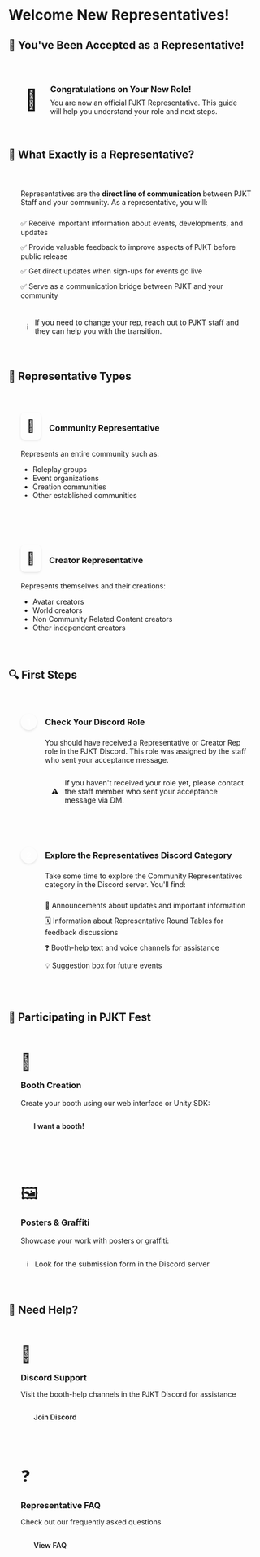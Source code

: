 # Welcome New Representatives!

<div class="guide-page">

## 🎉 You've Been Accepted as a Representative!

<div class="success-panel">
  <div class="success-icon">🌟</div>
  <div class="success-content">
    <h3>Congratulations on Your New Role!</h3>
    <p>You are now an official PJKT Representative. This guide will help you understand your role and next steps.</p>
  </div>
</div>

## 🤔 What Exactly is a Representative?

<div class="info-card">
  <div class="info-content">
    <p>Representatives are the <strong>direct line of communication</strong> between PJKT Staff and your community. As a representative, you will:</p>
    <ul class="feature-list">
      <li>✅ Receive important information about events, developments, and updates</li>
      <li>✅ Provide valuable feedback to improve aspects of PJKT before public release</li>
      <li>✅ Get direct updates when sign-ups for events go live</li>
      <li>✅ Serve as a communication bridge between PJKT and your community</li>
    </ul>
    <div class="alert info">
      <span class="alert-icon">ℹ️</span>
      <span>If you need to change your rep, reach out to PJKT staff and they can help you with the transition.</span>
    </div>
  </div>
</div>

## 👥 Representative Types

<div class="types-grid">
  <div class="type-card">
    <div class="type-header">
      <div class="type-icon">👥</div>
      <h3>Community Representative</h3>
    </div>
    <div class="type-content">
      <p>Represents an entire community such as:</p>
      <ul>
        <li>Roleplay groups</li>
        <li>Event organizations</li>
        <li>Creation communities</li>
        <li>Other established communities</li>
      </ul>
    </div>
  </div>
  
  <div class="type-card">
    <div class="type-header">
      <div class="type-icon">🎨</div>
      <h3>Creator Representative</h3>
    </div>
    <div class="type-content">
      <p>Represents themselves and their creations:</p>
      <ul>
        <li>Avatar creators</li>
        <li>World creators</li>
        <li>Non Community Related Content creators</li>
        <li>Other independent creators</li>
      </ul>
    </div>
  </div>
</div>

## 🔍 First Steps

<div class="steps-container">
  <div class="step-card">
    <div class="step-header">
      <div class="step-number">1</div>
      <h3>Check Your Discord Role</h3>
    </div>
    <div class="step-content">
      <p>You should have received a Representative or Creator Rep role in the PJKT Discord. This role was assigned by the staff who sent your acceptance message.</p>
      <div class="alert warning">
        <span class="alert-icon">⚠️</span>
        <span>If you haven't received your role yet, please contact the staff member who sent your acceptance message via DM.</span>
      </div>
    </div>
  </div>

  <div class="step-card">
    <div class="step-header">
      <div class="step-number">2</div>
      <h3>Explore the Representatives Discord Category</h3>
    </div>
    <div class="step-content">
      <p>Take some time to explore the Community Representatives category in the Discord server. You'll find:</p>
      <ul class="feature-list">
        <li>📢 Announcements about updates and important information</li>
        <li>🗓️ Information about Representative Round Tables for feedback discussions</li>
        <li>❓ Booth-help text and voice channels for assistance</li>
        <li>💡 Suggestion box for future events</li>
      </ul>
    </div>
  </div>
</div>

## 📅 Participating in PJKT Fest

<div class="participate-grid">
  <div class="participate-card">
    <div class="participate-icon">🏪</div>
    <div class="participate-content">
      <h3>Booth Creation</h3>
      <p>Create your booth using our web interface or Unity SDK:</p>
      <div class="button-container">
        <a href="/booths/getting-started" class="action-button">I want a booth!</a>
      </div>
    </div>
  </div>

  <div class="participate-card">
    <div class="participate-icon">🖼️</div>
    <div class="participate-content">
      <h3>Posters & Graffiti</h3>
      <p>Showcase your work with posters or graffiti:</p>
      <div class="alert info">
        <span class="alert-icon">ℹ️</span>
        <span>Look for the submission form in the Discord server</span>
      </div>
    </div>
  </div>
</div>

## 🤝 Need Help?

<div class="help-container">
  <div class="help-card">
    <div class="help-icon">💬</div>
    <div class="help-content">
      <h3>Discord Support</h3>
      <p>Visit the booth-help channels in the PJKT Discord for assistance</p>
      <a href="https://discord.com/invite/pjkt" class="action-button" target="_blank">Join Discord</a>
    </div>
  </div>
  <div class="help-card">
    <div class="help-icon">❓</div>
    <div class="help-content">
      <h3>Representative FAQ</h3>
      <p>Check out our frequently asked questions</p>
      <a href="/info/representative-faq" class="action-button">View FAQ</a>
    </div>
  </div>
</div>

<style scoped>
.guide-page {
  width: 100%;
  max-width: 100%;
}

.success-panel {
  display: flex;
  align-items: center;
  gap: 1.5rem;
  padding: 2rem;
  background: var(--vp-c-bg-soft);
  border-radius: 12px;
  border: 1px solid var(--vp-c-brand);
  margin: 2rem 0;
}

.success-icon {
  font-size: 2.5rem;
}

.success-content h3 {
  margin: 0 0 0.5rem;
  color: var(--vp-c-brand);
}

.success-content p {
  margin: 0;
  color: var(--vp-c-text-2);
}

.info-card {
  background: var(--vp-c-bg-soft);
  border-radius: 12px;
  border: 1px solid var(--vp-c-divider);
  padding: 1.5rem;
  margin: 2rem 0;
}

.info-content p {
  margin-top: 0;
}

.feature-list {
  list-style: none;
  padding: 0;
  margin: 1.5rem 0;
}

.feature-list li {
  margin: 0.75rem 0;
  color: var(--vp-c-text-1);
  display: flex;
  align-items: center;
  gap: 0.5rem;
}

.types-grid {
  display: grid;
  grid-template-columns: repeat(auto-fit, minmax(300px, 1fr));
  gap: 1.5rem;
  margin: 2rem 0;
}

.type-card {
  background: var(--vp-c-bg-soft);
  border-radius: 12px;
  border: 1px solid var(--vp-c-divider);
  padding: 1.5rem;
}

.type-header {
  display: flex;
  align-items: center;
  gap: 1rem;
  margin-bottom: 1rem;
}

.type-icon {
  font-size: 1.5rem;
  padding: 0.75rem;
  background: var(--vp-c-bg);
  border-radius: 8px;
  box-shadow: 0 2px 4px rgba(0,0,0,0.1);
}

.type-content p {
  margin-top: 0;
}

.steps-container {
  display: flex;
  flex-direction: column;
  gap: 1.5rem;
  margin: 2rem 0;
}

.step-card {
  background: var(--vp-c-bg-soft);
  border-radius: 12px;
  border: 1px solid var(--vp-c-divider);
  padding: 1.5rem;
}

.step-header {
  display: flex;
  align-items: center;
  gap: 1rem;
  margin-bottom: 1rem;
}

.step-number {
  width: 2rem;
  height: 2rem;
  background: var(--vp-c-brand-dark);
  color: white;
  border-radius: 50%;
  display: flex;
  align-items: center;
  justify-content: center;
  font-weight: 600;
  font-size: 1.1rem;
  box-shadow: 0 2px 4px rgba(0,0,0,0.1);
  flex-shrink: 0;
}

.step-header h3 {
  margin: 0;
  line-height: 2rem;
}

.step-content {
  margin-left: 3rem;
}

.participate-grid {
  display: grid;
  grid-template-columns: repeat(auto-fit, minmax(250px, 1fr));
  gap: 1.5rem;
  margin: 2rem 0;
}

.participate-card {
  background: var(--vp-c-bg-soft);
  border-radius: 12px;
  border: 1px solid var(--vp-c-divider);
  padding: 1.5rem;
}

.participate-icon {
  font-size: 2rem;
  margin-bottom: 1rem;
}

.participate-content h3 {
  margin-top: 0;
}

.button-container {
  margin: 1rem 0;
}

.action-button {
  display: inline-block;
  padding: 0.8rem 1.6rem;
  border-radius: 8px;
  text-decoration: none;
  font-weight: 600;
  transition: all 0.3s ease;
  background-color: var(--vp-c-brand);
  color: var(--vp-c-bg);
}

.action-button:hover {
  transform: translateY(-2px);
  box-shadow: 0 4px 12px rgba(0, 198, 255, 0.3);
  color: #000;
  background: linear-gradient(90deg, #00c6ff, #0072ff);
}

.guide-link {
  display: inline-block;
  margin-top: 0.5rem;
  color: var(--vp-c-brand);
  text-decoration: none;
}

.guide-link:hover {
  text-decoration: underline;
}

.help-container {
  display: grid;
  grid-template-columns: repeat(auto-fit, minmax(250px, 1fr));
  gap: 1.5rem;
  margin: 2rem 0;
}

.help-card {
  display: flex;
  gap: 1rem;
  padding: 1.5rem;
  background: var(--vp-c-bg-soft);
  border-radius: 8px;
  border: 1px solid var(--vp-c-divider);
  flex-direction: column;
  align-items: flex-start;
}

.help-icon {
  font-size: 2rem;
}

.help-content h3 {
  margin-top: 0;
  margin-bottom: 0.5rem;
}

.help-content p {
  margin-bottom: 1rem;
  color: var(--vp-c-text-2);
}

.alert {
  display: flex;
  align-items: center;
  gap: 0.75rem;
  margin-top: 1rem;
  padding: 0.75rem;
  border-radius: 6px;
  font-size: 0.9rem;
}

.alert.info {
  background: var(--vp-c-bg);
  border-left: 4px solid var(--vp-c-brand);
}

.alert.warning {
  background: var(--vp-c-warning-soft);
  border-left: 4px solid var(--vp-c-warning);
}

@media (max-width: 640px) {
  .success-panel {
    flex-direction: column;
    text-align: center;
    padding: 1.5rem;
  }
  
  .step-content {
    margin-left: 0;
    margin-top: 1rem;
  }
  
  .help-card {
    align-items: center;
    text-align: center;
  }
}
</style>

</div>